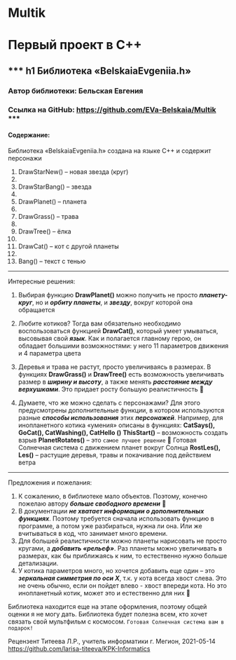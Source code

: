 # Multik
# Первый проект в С++

*** h1 Библиотека «BelskaiaEvgeniia.h»
---
### Автор библиотеки: Бельская Евгения

### Ссылка на GitHub: <https://github.com/EVa-Belskaia/Multik> ***
#### Содержание:

Библиотека «BelskaiaEvgeniia.h» создана на языке C++ и содержит персонажи

1) DrawStarNew() – новая звезда (круг)
2) 
3) DrawStarBang() – звезда
4) 
5) DrawPlanet() – планета
6) 
7) DrawGrass() – трава
8) 
9) DrawTree() – ёлка
10) 
11) DrawCat() – кот с другой планеты
12) 
13) Bang() – текст с тенью

---
Интересные решения:
1) Выбирая функцию **DrawPlanet()** можно получить не просто ***планету-круг***, но и ***орбиту планеты***, и ***звезду***, вокруг которой она обращается
2) Любите котиков? Тогда вам обязательно необходимо воспользоваться функцией **DrawCat()**, который умеет умываться, высовывая свой ***язык***. 
Как и полагается главному герою, он обладает большими возможностями: у него 11 параметров движения и 4 параметра цвета

3) Деревья и трава не растут, просто увеличиваясь в размерах. В функциях **DrawGrass()** и  **DrawTree()** есть возможность увеличивать размер в ***ширину и высоту***, а также менять ***расстояние между верхушками***. Это придает росту большую реалистичность 
4) Думаете, что же можно сделать с персонажами? Для этого предусмотрены дополнительные функции, в котором используются разные ***способы использования*** этих ***персонажей***. 
Например, для инопланетного котика «умения» описаны в функциях: **CatSays(), GoCat(), CatWashing(), CatHello ()**
**ThisStart()** – возможность создать взрыв
**PlanetRotates()** – это `самое лучшее решение`  Готовая Солнечная система с движением планет вокруг Солнца
**RostLes(), Les()** – растущие деревья, травы и покачивание под действием ветра

---
Предложения и пожелания:
1) К сожалению, в библиотеке мало объектов. Поэтому, конечно пожелаю автору ***больше свободного времени*** 
2) В документации ***не хватает информации о дополнительных функциях***. Поэтому требуется сначала использовать функцию в программе, а потом уже разбираться, нужна ли она. Или же вчитываться в код, что занимает много времени.
3) Для большей реалистичности можно планеты нарисовать не просто кругами, а ***добавить «рельеф»***. Раз планеты можно увеличивать в размерах, как бы приближаясь к ним, то естественно нужно больше детализации.
4) У котика параметров много, но хочется добавить еще один – это ***зеркальная симметрия по оси Х***, т.к. у кота всегда хвост слева. Это не очень обычно, если он пойдет влево - хвост впереди кота. Но это инопланетный котик, может это и естественно для них 

Библиотека находится еще на этапе оформления, поэтому общей оценки я не могу дать.
Библиотека будет полезна всем, кто хочет связать свой мультфильм с космосом. `Готовая Солнечная система вам в подарок!`

Рецензент Титеева Л.Р., учитель  информатики
г. Мегион, 2021-05-14
<https://github.com/larisa-titeeva/KPK-Informatics>

     
